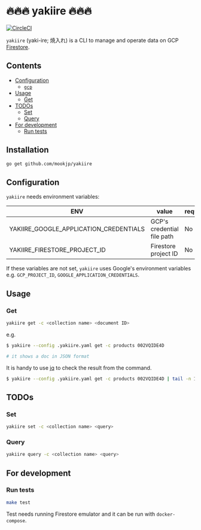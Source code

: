 🔥🔥🔥 yakiire 🔥🔥🔥
================================================================================

[![CircleCI](https://circleci.com/gh/mookjp/yakiire/tree/master.svg?style=svg)](https://circleci.com/gh/mookjp/yakiire/tree/master)

`yakiire` (yaki-ire; 焼入れ) is a CLI to manage and operate data on GCP [Firestore](https://firebase.google.com/docs/firestore).

<!-- START doctoc generated TOC please keep comment here to allow auto update -->
<!-- DON'T EDIT THIS SECTION, INSTEAD RE-RUN doctoc TO UPDATE -->
## Contents

- [Configuration](#configuration)
  - [`gcp`](#gcp)
- [Usage](#usage)
  - [Get](#get)
- [TODOs](#todos)
  - [Set](#set)
  - [Query](#query)
- [For development](#for-development)
  - [Run tests](#run-tests)

<!-- END doctoc generated TOC please keep comment here to allow auto update -->

## Installation

```bash
go get github.com/mookjp/yakiire
```

## Configuration

`yakiire` needs environment variables:

| ENV | value | required |
|-----|-------|----------|
| YAKIIRE_GOOGLE_APPLICATION_CREDENTIALS | GCP's credential file path | No |
| YAKIIRE_FIRESTORE_PROJECT_ID | Firestore project ID | No |


If these variables are not set, `yakiire` uses Google's environment variables e.g. `GCP_PROJECT_ID`, `GOOGLE_APPLICATION_CREDENTIALS`.


## Usage

### Get

```bash
yakiire get -c <collection name> <document ID>
```

e.g.

```bash
$ yakiire --config .yakiire.yaml get -c products 002VQIDE4D

# it shows a doc in JSON format
```

It is handy to use [jq](https://firebase.google.com/docs/firestore) to check the result from the command.

```bash
$ yakiire --config .yakiire.yaml get -c products 002VQIDE4D | tail -n 1 | jq .
```

## TODOs

### Set

```bash
yakiire set -c <collection name> <query>
```

### Query

```bash
yakiire query -c <collection name> <query>
```


## For development

### Run tests

```bash
make test
```

Test needs running Firestore emulator and it can be run with `docker-compose`.
